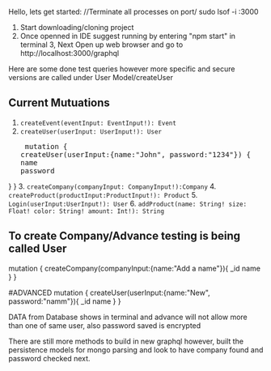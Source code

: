 Hello, lets get started:
//Terminate all processes on port/  sudo lsof -i :3000
1. Start downloading/cloning project 
2. Once openned in IDE suggest running by entering "npm start" in terminal
3, Next Open up web browser and go to http://localhost:3000/graphql
   
Here are some done test queries however more specific and secure versions are called under User Model/createUser

## Current Mutuations
1. `createEvent(eventInput: EventInput!): Event`
2. `createUser(userInput: UserInput!): User`
   <pre> mutation {
   createUser(userInput:{name:"John", password:"1234"}) {
   name
   password
 }
} </pre>
3. `createCompany(companyInput: CompanyInput!):Company`
4. `createProduct(productInput:ProductInput!): Product`
5. `Login(userInput:UserInput!): User`
6. `addProduct(name: String! size: Float! color:
   String! amount: Int!): String`

## To create Company/Advance testing is being called User
mutation {
createCompany(companyInput:{name:"Add a name"}){
_id
name
}
}

#ADVANCED
mutation {
createUser(userInput:{name:"New", password:"namm"}){
_id
name
}
}

DATA from Database shows in terminal and advance will not allow more than one of same user, also password saved is encrypted

There are still more methods to build in new graphql however, built the persistence models for mongo parsing and look to have company found and password checked next.
